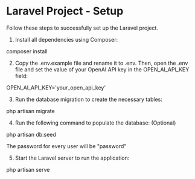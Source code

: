 # Laravel Project - Setup

Follow these steps to successfully set up the Laravel project.

1. Install all dependencies using Composer:

composer install

2. Copy the .env.example file and rename it to .env. Then, open the .env file and set the value of your OpenAI API key in the OPEN_AI_API_KEY field:

OPEN_AI_API_KEY='your_open_api_key'

3. Run the database migration to create the necessary tables:

php artisan migrate

4. Run the following command to populate the database: (Optional)

php artisan db:seed

The password for every user will be "password"

5. Start the Laravel server to run the application:

php artisan serve